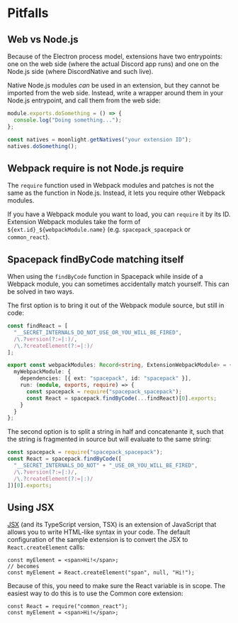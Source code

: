 # Pitfalls

## Web vs Node.js

Because of the Electron process model, extensions have two entrypoints: one on the web side (where the actual Discord app runs) and one on the Node.js side (where DiscordNative and such live).

Native Node.js modules *can* be used in an extension, but they cannot be imported from the web side. Instead, write a wrapper around them in your Node.js entrypoint, and call them from the web side:

```ts title="node.ts"
module.exports.doSomething = () => {
  console.log("Doing something...");
};
```

```ts title="index.ts"
const natives = moonlight.getNatives("your extension ID");
natives.doSomething();
```

## Webpack require is not Node.js require

The `require` function used in Webpack modules and patches is not the same as the function in Node.js. Instead, it lets you require other Webpack modules.

If you have a Webpack module you want to load, you can `require` it by its ID. Extension Webpack modules take the form of `${ext.id}_${webpackModule.name}` (e.g. `spacepack_spacepack` or `common_react`).

## Spacepack findByCode matching itself

When using the `findByCode` function in Spacepack while inside of a Webpack module, you can sometimes accidentally match yourself. This can be solved in two ways.

The first option is to bring it out of the Webpack module source, but still in code:

```ts
const findReact = [
  "__SECRET_INTERNALS_DO_NOT_USE_OR_YOU_WILL_BE_FIRED",
  /\.?version(?:=|:)/,
  /\.?createElement(?:=|:)/
];

export const webpackModules: Record<string, ExtensionWebpackModule> = {
  myWebpackModule: {
    dependencies: [{ ext: "spacepack", id: "spacepack" }],
    run: (module, exports, require) => {
      const spacepack = require("spacepack_spacepack");
      const React = spacepack.findByCode(...findReact)[0].exports;
    }
  }
};
```

The second option is to split a string in half and concatenante it, such that the string is fragmented in source but will evaluate to the same string:

```ts
const spacepack = require("spacepack_spacepack");
const React = spacepack.findByCode([
  "__SECRET_INTERNALS_DO_NOT" + "_USE_OR_YOU_WILL_BE_FIRED",
  /\.?version(?:=|:)/,
  /\.?createElement(?:=|:)/
])[0].exports;
```

## Using JSX

[JSX](https://react.dev/learn/writing-markup-with-jsx) (and its TypeScript version, TSX) is an extension of JavaScript that allows you to write HTML-like syntax in your code. The default configuration of the sample extension is to convert the JSX to `React.createElement` calls:

```tsx
const myElement = <span>Hi!</span>;
// becomes
const myElement = React.createElement("span", null, "Hi!");
```

Because of this, you need to make sure the React variable is in scope. The easiest way to do this is to use the Common core extension:

```tsx
const React = require("common_react");
const myElement = <span>Hi!</span>;
```
